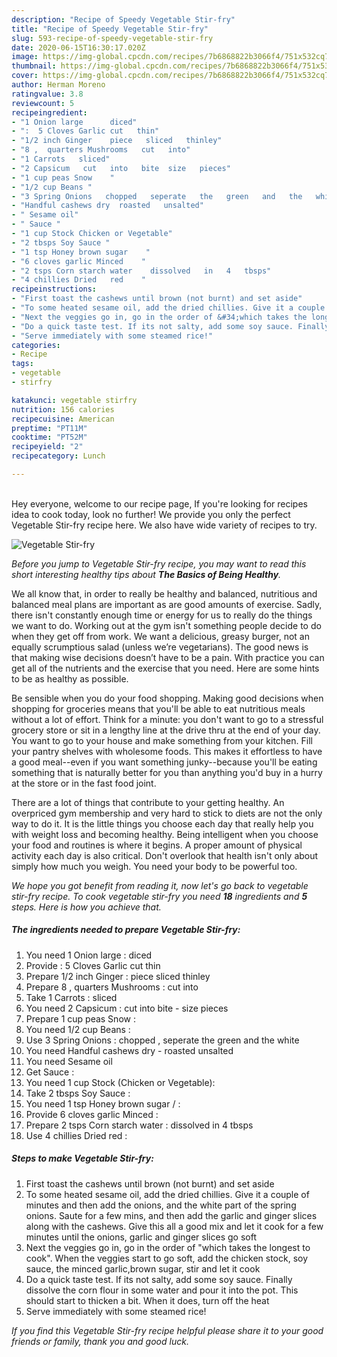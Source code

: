 ```yaml
---
description: "Recipe of Speedy Vegetable Stir-fry"
title: "Recipe of Speedy Vegetable Stir-fry"
slug: 593-recipe-of-speedy-vegetable-stir-fry
date: 2020-06-15T16:30:17.020Z
image: https://img-global.cpcdn.com/recipes/7b6868822b3066f4/751x532cq70/vegetable-stir-fry-recipe-main-photo.jpg
thumbnail: https://img-global.cpcdn.com/recipes/7b6868822b3066f4/751x532cq70/vegetable-stir-fry-recipe-main-photo.jpg
cover: https://img-global.cpcdn.com/recipes/7b6868822b3066f4/751x532cq70/vegetable-stir-fry-recipe-main-photo.jpg
author: Herman Moreno
ratingvalue: 3.8
reviewcount: 5
recipeingredient:
- "1 Onion large      diced"
- ":  5 Cloves Garlic cut   thin"
- "1/2 inch Ginger    piece   sliced   thinley"
- "8 ,  quarters Mushrooms   cut   into"
- "1 Carrots   sliced"
- "2 Capsicum   cut   into   bite  size   pieces"
- "1 cup peas Snow    "
- "1/2 cup Beans "
- "3 Spring Onions   chopped   seperate   the   green   and   the   white"
- "Handful cashews dry  roasted   unsalted"
- " Sesame oil"
- " Sauce "
- "1 cup Stock Chicken or Vegetable"
- "2 tbsps Soy Sauce "
- "1 tsp Honey brown sugar    "
- "6 cloves garlic Minced    "
- "2 tsps Corn starch water    dissolved   in   4   tbsps"
- "4 chillies Dried   red    "
recipeinstructions:
- "First toast the cashews until brown (not burnt) and set aside"
- "To some heated sesame oil, add the dried chillies. Give it a couple of minutes and then add the onions, and the white part of the spring onions. Saute for a few mins, and then add the garlic and ginger slices along with the cashews. Give this all a good mix and let it cook for a few minutes until the onions, garlic and ginger slices go soft"
- "Next the veggies go in, go in the order of &#34;which takes the longest to cook&#34;. When the veggies start to go soft, add the chicken stock, soy sauce, the minced garlic,brown sugar, stir and let it cook"
- "Do a quick taste test. If its not salty, add some soy sauce. Finally dissolve the corn flour in some water and pour it into the pot. This should start to thicken a bit. When it does, turn off the heat"
- "Serve immediately with some steamed rice!"
categories:
- Recipe
tags:
- vegetable
- stirfry

katakunci: vegetable stirfry 
nutrition: 156 calories
recipecuisine: American
preptime: "PT11M"
cooktime: "PT52M"
recipeyield: "2"
recipecategory: Lunch

---
```

<br>
Hey everyone, welcome to our recipe page, If you're looking for recipes idea to cook today, look no further! We provide you only the perfect Vegetable Stir-fry recipe here. We also have wide variety of recipes to try.
<br>


![Vegetable Stir-fry](https://img-global.cpcdn.com/recipes/7b6868822b3066f4/751x532cq70/vegetable-stir-fry-recipe-main-photo.jpg)

<i>Before you jump to Vegetable Stir-fry recipe, you may want to read this short interesting healthy tips about <strong>The Basics of Being Healthy</strong>.</i>

We all know that, in order to really be healthy and balanced, nutritious and balanced meal plans are important as are good amounts of exercise. Sadly, there isn't constantly enough time or energy for us to really do the things we want to do. Working out at the gym isn't something people decide to do when they get off from work. We want a delicious, greasy burger, not an equally scrumptious salad (unless we’re vegetarians). The good news is that making wise decisions doesn’t have to be a pain. With practice you can get all of the nutrients and the exercise that you need. Here are some hints to be as healthy as possible.

Be sensible when you do your food shopping. Making good decisions when shopping for groceries means that you'll be able to eat nutritious meals without a lot of effort. Think for a minute: you don't want to go to a stressful grocery store or sit in a lengthy line at the drive thru at the end of your day. You want to go to your house and make something from your kitchen. Fill your pantry shelves with wholesome foods. This makes it effortless to have a good meal--even if you want something junky--because you'll be eating something that is naturally better for you than anything you'd buy in a hurry at the store or in the fast food joint.

There are a lot of things that contribute to your getting healthy. An overpriced gym membership and very hard to stick to diets are not the only way to do it. It is the little things you choose each day that really help you with weight loss and becoming healthy. Being intelligent when you choose your food and routines is where it begins. A proper amount of physical activity each day is also critical. Don't overlook that health isn't only about simply how much you weigh. You need your body to be powerful too. 


<i>We hope you got benefit from reading it, now let's go back to vegetable stir-fry recipe. To cook vegetable stir-fry you need <strong>18</strong> ingredients and <strong>5</strong> steps. Here is how you achieve that.
</i>

##### The ingredients needed to prepare Vegetable Stir-fry:

1. You need 1 Onion large    :  diced
1. Provide :  5 Cloves Garlic cut   thin
1. Prepare 1/2 inch Ginger :   piece   sliced   thinley
1. Prepare 8 ,  quarters Mushrooms :  cut   into
1. Take 1 Carrots :  sliced
1. You need 2 Capsicum :  cut   into   bite - size   pieces
1. Prepare 1 cup peas Snow    :
1. You need 1/2 cup Beans :
1. Use 3 Spring Onions :  chopped ,  seperate   the   green   and   the   white
1. You need Handful cashews dry - roasted   unsalted
1. You need  Sesame oil
1. Get  Sauce :
1. You need 1 cup Stock (Chicken or Vegetable):
1. Take 2 tbsps Soy Sauce :
1. You need 1 tsp Honey brown sugar /   :
1. Provide 6 cloves garlic Minced    :
1. Prepare 2 tsps Corn starch water :   dissolved   in   4   tbsps
1. Use 4 chillies Dried   red    :


##### Steps to make Vegetable Stir-fry:

1. First toast the cashews until brown (not burnt) and set aside
1. To some heated sesame oil, add the dried chillies. Give it a couple of minutes and then add the onions, and the white part of the spring onions. Saute for a few mins, and then add the garlic and ginger slices along with the cashews. Give this all a good mix and let it cook for a few minutes until the onions, garlic and ginger slices go soft
1. Next the veggies go in, go in the order of &#34;which takes the longest to cook&#34;. When the veggies start to go soft, add the chicken stock, soy sauce, the minced garlic,brown sugar, stir and let it cook
1. Do a quick taste test. If its not salty, add some soy sauce. Finally dissolve the corn flour in some water and pour it into the pot. This should start to thicken a bit. When it does, turn off the heat
1. Serve immediately with some steamed rice!


<i>If you find this Vegetable Stir-fry recipe helpful please share it to your good friends or family, thank you and good luck.</i>

